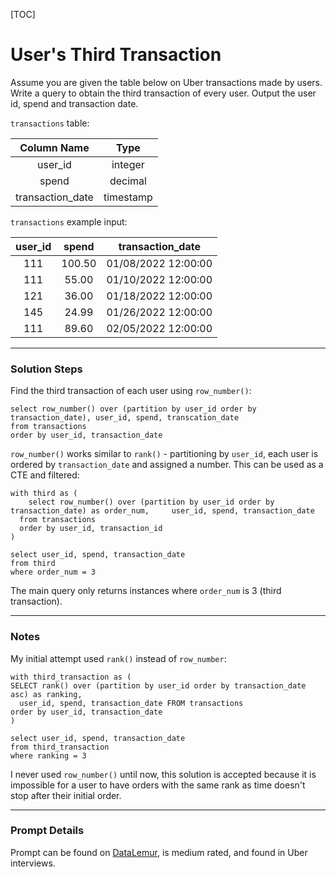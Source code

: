 [TOC]

# User's Third Transaction

Assume you are given the table below on Uber transactions made by users. Write a query to obtain the third transaction of every user. Output the user id, spend and transaction date.

`transactions` table:

|   Column Name    |   Type    |
| :--------------: | :-------: |
|     user_id      |  integer  |
|      spend       |  decimal  |
| transaction_date | timestamp |

`transactions` example input:

| user_id | spend  |  transaction_date   |
| :-----: | :----: | :-----------------: |
|   111   | 100.50 | 01/08/2022 12:00:00 |
|   111   | 55.00  | 01/10/2022 12:00:00 |
|   121   | 36.00  | 01/18/2022 12:00:00 |
|   145   | 24.99  | 01/26/2022 12:00:00 |
|   111   | 89.60  | 02/05/2022 12:00:00 |

---

### Solution Steps

Find the third transaction of each user using `row_number()`:

```postgresql
select row_number() over (partition by user_id order by transaction_date), user_id, spend, transcation_date
from transactions
order by user_id, transaction_date
```

`row_number()` works similar to `rank()` - partitioning by `user_id`, each user is ordered by `transaction_date` and assigned a number.  This can be used as a CTE and filtered:

```postgresql
with third as (
	select row_number() over (partition by user_id order by transaction_date) as order_num, 	user_id, spend, transaction_date
  from transactions
  order by user_id, transaction_id
)

select user_id, spend, transaction_date
from third
where order_num = 3
```

The main query only returns instances where `order_num` is 3 (third transaction).

---

### Notes

My initial attempt used `rank()` instead of `row_number`:

```postgresql
with third_transaction as (
SELECT rank() over (partition by user_id order by transaction_date asc) as ranking, 
  user_id, spend, transaction_date FROM transactions
order by user_id, transaction_date
)

select user_id, spend, transaction_date
from third_transaction
where ranking = 3
```

I never used `row_number()` until now, this solution is accepted because it is impossible for a user to have orders with the same rank as time doesn't stop after their initial order.

---

### Prompt Details

Prompt can be found on [DataLemur](https://datalemur.com/questions/sql-third-transaction), is medium rated, and found in Uber interviews.


